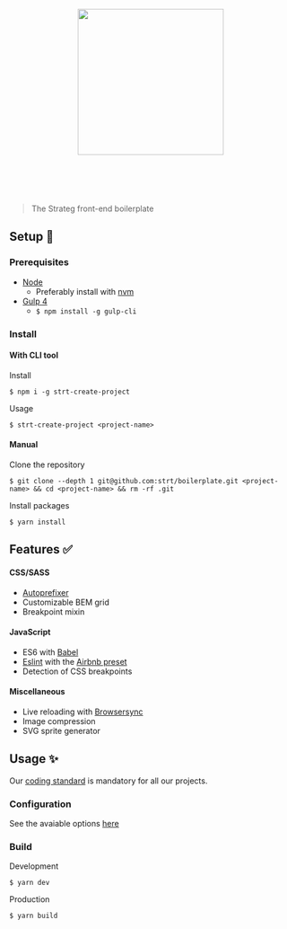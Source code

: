 <h1 align="center">
  <br>
  <a href="https://github.com/strt" target="_blank"><img src="http://www.strateg.se/images/18.a1e6bf01578783b6c19d43/1475494040088/strateg-logo.png" alt="" width="260"></a>
  <br>
  <br>
  <br>
</h1>

> The Strateg front-end boilerplate 

## Setup 🚀
### Prerequisites
- [Node](https://nodejs.org)
  - Preferably install with [nvm](https://github.com/creationix/nvm)
- [Gulp 4](https://github.com/gulpjs/gulp)
  - `$ npm install -g gulp-cli`

### Install
#### With CLI tool
Install
```
$ npm i -g strt-create-project
```

Usage 
```
$ strt-create-project <project-name>
```

#### Manual
Clone the repository
```
$ git clone --depth 1 git@github.com:strt/boilerplate.git <project-name> && cd <project-name> && rm -rf .git
```

Install packages
```
$ yarn install
```

## Features ✅
#### CSS/SASS
- [Autoprefixer](https://github.com/postcss/autoprefixer)
- Customizable BEM grid
- Breakpoint mixin

#### JavaScript
- ES6 with [Babel](https://github.com/babel/babel)
- [Eslint](https://github.com/eslint/eslint) with the [Airbnb preset](https://github.com/airbnb/javascript)
- Detection of CSS breakpoints

#### Miscellaneous
- Live reloading with [Browsersync](https://github.com/Browsersync/browser-sync)
- Image compression
- SVG sprite generator

## Usage ✨
Our [coding standard](https://github.com/strt/strt-docs) is mandatory for all our projects.

### Configuration
See the avaiable options [here](https://github.com/strt/bricks)

### Build
Development 
```
$ yarn dev
```

Production
```
$ yarn build
```
